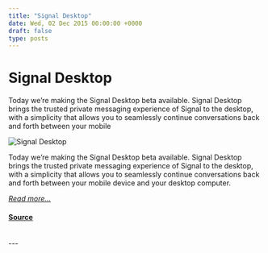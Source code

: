 ```yaml
---
title: "Signal Desktop"
date: Wed, 02 Dec 2015 00:00:00 +0000
draft: false
type: posts
---
```

# Signal Desktop





 Today we’re making the Signal Desktop beta available. Signal Desktop brings the trusted private messaging experience of Signal to the desktop, with a simplicity that allows you to seamlessly continue conversations back and forth between your mobile

![Signal Desktop](/blog/images/signal-desktop-fred.jpg)

Today we’re making the Signal Desktop beta available. Signal Desktop brings the trusted private messaging experience of Signal to the desktop, with a simplicity that allows you to seamlessly continue conversations back and forth between your mobile device and your desktop computer.

[_Read more..._](https://signal.org/blog/signal-desktop/)

#### [Source](https://signal.org/blog/signal-desktop/)

<br/>
---
